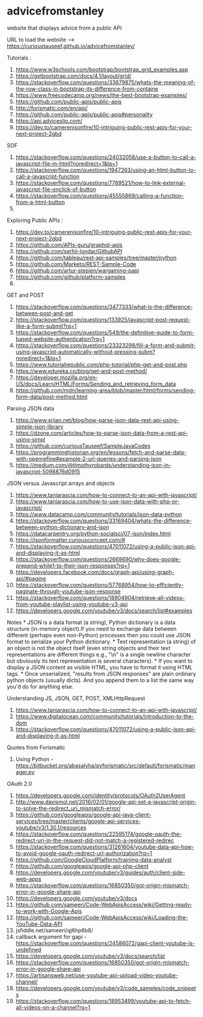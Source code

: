 # advicefromstanley
website that displays advice from a public API

URL to load the website --> https://curioustauseef.github.io/advicefromstanley/

Tutorials :
1. https://www.w3schools.com/bootstrap/bootstrap_grid_examples.asp
2. https://getbootstrap.com/docs/4.1/layout/grid/
3. https://stackoverflow.com/questions/33679875/whats-the-meaning-of-the-row-class-in-bootstrap-its-difference-from-containe
4. https://www.freecodecamp.org/news/the-best-bootstrap-examples/
5. https://github.com/public-apis/public-apis
6. http://forismatic.com/en/api/
7. https://github.com/public-apis/public-apis#personality
8. https://api.adviceslip.com/
9. https://dev.to/camerenisonfire/10-intriguing-public-rest-apis-for-your-next-project-2gbd

SOF
1. https://stackoverflow.com/questions/24032058/use-a-button-to-call-a-javascript-file-in-html?noredirect=1&lq=1
2. https://stackoverflow.com/questions/1947263/using-an-html-button-to-call-a-javascript-function
3. https://stackoverflow.com/questions/7789521/how-to-link-external-javascript-file-onclick-of-button
4. https://stackoverflow.com/questions/45555869/calling-a-function-from-a-html-button
5. 


Exploring Public APIs :
1. https://dev.to/camerenisonfire/10-intriguing-public-rest-apis-for-your-next-project-2gbd
2. https://github.com/APIs-guru/graphql-apis
3. https://github.com/serhii-londar/GithubAPI
4. https://github.com/tableau/rest-api-samples/tree/master/python
5. https://github.com/Marketo/REST-Sample-Code
6. https://github.com/artur-stepien/wargaming-papi
7. https://github.com/github/platform-samples
8. 

GET and POST
1. https://stackoverflow.com/questions/3477333/what-is-the-difference-between-post-and-get
2. https://stackoverflow.com/questions/133925/javascript-post-request-like-a-form-submit?rq=1
3. https://stackoverflow.com/questions/549/the-definitive-guide-to-form-based-website-authentication?rq=1
4. https://stackoverflow.com/questions/23323298/fill-a-form-and-submit-using-javascript-automatically-without-pressing-subm?noredirect=1&lq=1
5. https://www.tutorialrepublic.com/php-tutorial/php-get-and-post.php
6. https://www.edureka.co/blog/get-and-post-method/
7. https://developer.mozilla.org/en-US/docs/Learn/HTML/Forms/Sending_and_retrieving_form_data
8. https://github.com/mdn/learning-area/blob/master/html/forms/sending-form-data/post-method.html

Parsing JSON data
1. https://www.srijan.net/blog/how-parse-json-data-rest-api-using-simple-json-library
2. https://dzone.com/articles/how-to-parse-json-data-from-a-rest-api-using-simpl
3. https://github.com/curiousTauseef/SampleJavaCodes
4. https://programminghistorian.org/en/lessons/fetch-and-parse-data-with-openrefine#example-2-url-queries-and-parsing-json
5. https://medium.com/@timothyrobards/understanding-json-in-javascript-5098876d0915

JSON versus Javascript arrays and objects
1. https://www.taniarascia.com/how-to-connect-to-an-api-with-javascript/
2. https://www.taniarascia.com/how-to-use-json-data-with-php-or-javascript/
3. https://www.datacamp.com/community/tutorials/json-data-python
4. https://stackoverflow.com/questions/33169404/whats-the-difference-between-python-dictionary-and-json
5. https://datacarpentry.org/python-socialsci/07-json/index.html
6. https://jsonformatter.curiousconcept.com/#
7. https://stackoverflow.com/questions/47011072/using-a-public-json-api-and-displaying-it-as-html
8. https://stackoverflow.com/questions/2669690/why-does-google-prepend-while1-to-their-json-responses?rq=1
9. https://developers.facebook.com/docs/graph-api/using-graph-api/#paging
10. https://stackoverflow.com/questions/57768954/how-to-efficiently-paginate-through-youtube-json-response
11. https://stackoverflow.com/questions/18804904/retrieve-all-videos-from-youtube-playlist-using-youtube-v3-api
12. https://developers.google.com/youtube/v3/docs/search/list#examples

Notes
    * JSON is a data format (a string), Python dictionary is a data structure (in-memory object).If you need to exchange data between different (perhaps even  non-Python) processes then you could use JSON format to serialize your Python dictionary.
    * Text representation (a string) of an object is not the object itself (even string objects and their text representations are different things e.g., "\n" is a single newline character but obviously its text representation is several characters).
    * If you want to display a JSON content as visible HTML, you have to format it using HTML tags.
    * Once unserialized, "results from JSON responses" are plain ordinary python objects (usually dicts). And you append them to a list the same way you'd do for anything else.

Understanding JS, JSON, GET, POST, XMLHttpRequest
1. https://www.taniarascia.com/how-to-connect-to-an-api-with-javascript/
2. https://www.digitalocean.com/community/tutorials/introduction-to-the-dom
3. https://stackoverflow.com/questions/47011072/using-a-public-json-api-and-displaying-it-as-html

Quotes from Forismatic
1. Using Python - https://bitbucket.org/abasalyha/pyforismatic/src/default/forismatic/manager.py

OAuth 2.0
1. https://developers.google.com/identity/protocols/OAuth2UserAgent
2. http://www.davismol.net/2016/02/01/google-api-set-a-javascript-origin-to-solve-the-redirect_uri_mismatch-error/
3. https://github.com/googleapis/google-api-java-client-services/tree/master/clients/google-api-services-youtube/v3/1.30.1/resources
4. https://stackoverflow.com/questions/22595174/google-oauth-the-redirect-uri-in-the-request-did-not-match-a-registered-redirec
5. https://stackoverflow.com/questions/31261604/youtube-data-api-how-to-avoid-google-oauth-redirect-url-authorization?rq=1
6. https://github.com/GoogleCloudPlatform/training-data-analyst
7. https://github.com/googleapis/google-api-php-client
8. https://developers.google.com/youtube/v3/guides/auth/client-side-web-apps
9. https://stackoverflow.com/questions/16850350/got-origin-mismatch-error-in-google-share-api
10. https://developers.google.com/youtube/v3/docs
11. https://github.com/sameeri/Code-WebApisAccess/wiki/Getting-ready-to-work-with-Google-Apis
12. https://github.com/sameeri/Code-WebApisAccess/wiki/Loading-the-YouTube-Data-API
13. jsfiddle.net/sameeri/qj6hp6b8/
14. callback argument for gapi - https://stackoverflow.com/questions/24586072/gapi-client-youtube-is-undefined
15. https://developers.google.com/youtube/v3/docs/search/list
16. https://stackoverflow.com/questions/16850350/got-origin-mismatch-error-in-google-share-api
17. https://artisansweb.net/use-youtube-api-upload-video-youtube-channel/
18. https://developers.google.com/youtube/v3/code_samples/code_snippets
19. https://stackoverflow.com/questions/18953499/youtube-api-to-fetch-all-videos-on-a-channel?rq=1



